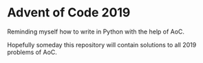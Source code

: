 # Advent of Code 2019

Reminding myself how to write in Python with the help of AoC.

Hopefully someday this repository will contain solutions to all 2019 problems of AoC.
